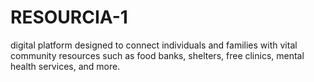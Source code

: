 # RESOURCIA-1
 digital platform designed to connect individuals and families with vital community resources such as food banks, shelters, free clinics, mental health services, and more.
